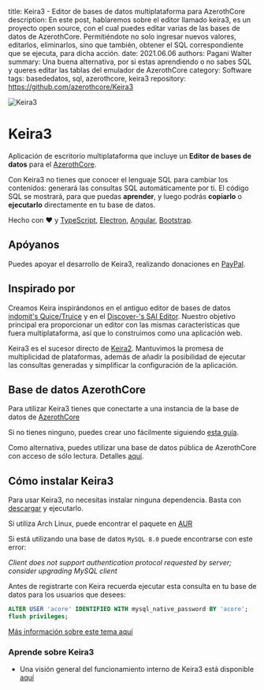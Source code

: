 title: Keira3 - Editor de bases de datos multiplataforma para AzerothCore
description: En este post, hablaremos sobre el editor llamado keira3, es un proyecto open source, con el cual puedes editar varias de las bases de datos de AzerothCore. Permitiéndote no solo ingresar nuevos valores, editarlos, eliminarlos, sino que también, obtener el SQL correspondiente que se ejecuta, para dicha acción.
date: 2021.06.06
authors: Pagani Walter
summary: Una buena alternativa, por si estas aprendiendo o no sabes SQL y queres editar las tablas del emulador de AzerothCore
category: Software
tags: basededatos, sql, azerothcore, keira3
repository: https://github.com/azerothcore/Keira3

![Keira3](https://raw.githubusercontent.com/azerothcore/Keira3/master/screenshot.png)

# Keira3

Aplicación de escritorio multiplataforma que incluye un **Editor de bases de datos** para el [AzerothCore](http://www.azerothcore.org).

Con Keira3 no tienes que conocer el lenguaje SQL para cambiar los contenidos: generará las consultas SQL automáticamente por ti. El código SQL se mostrará, para que puedas **aprender**, y luego podrás **copiarlo** o **ejecutarlo** directamente en tu base de datos.

Hecho con ❤ y [TypeScript](http://www.typescriptlang.org/), [Electron](https://electronjs.org/), [Angular](https://angular.io/), [Bootstrap](https://getbootstrap.com/).

## Apóyanos

Puedes apoyar el desarrollo de Keira3, realizando donaciones en [PayPal](https://www.paypal.me/francesco92dev).

## Inspirado por

Creamos Keira inspirándonos en el antiguo editor de bases de datos [indomit's Quice/Truice](https://github.com/indomit/quice) y en el [Discover-'s SAI Editor](https://github.com/jasperrietrae/SAI-Editor). Nuestro objetivo principal era proporcionar un editor con las mismas características que fuera multiplataforma, así que lo construimos como una aplicación web.

Keira3 es el sucesor directo de [Keira2](https://github.com/Helias/Keira2). Mantuvimos la promesa de multiplicidad de plataformas, además de añadir la posibilidad de ejecutar las consultas generadas y simplificar la configuración de la aplicación.

## Base de datos AzerothCore

Para utilizar Keira3 tienes que conectarte a una instancia de la base de datos de [AzerothCore](https://github.com/azerothcore/azerothcore-wotlk)

Si no tienes ninguno, puedes crear uno fácilmente siguiendo [esta guía](http://www.azerothcore.org/wiki/database-only-quick-setup).

Como alternativa, puedes utilizar una base de datos pública de AzerothCore con acceso de sólo lectura. Detalles [aquí](https://github.com/azerothcore/forum/issues/84).

## Cómo instalar Keira3

Para usar Keira3, no necesitas instalar ninguna dependencia. Basta con [descargar](https://github.com/azerothcore/Keira3/releases) y ejecutarlo.

Si utiliza Arch Linux, puede encontrar el paquete en [AUR](https://aur.archlinux.org/packages/keira3/)

Si está utilizando una base de datos `MySQL 8.0` puede encontrarse con este error:

_Client does not support authentication protocol requested by server; consider upgrading MySQL client_

Antes de registrarte con Keira recuerda ejecutar esta consulta en tu base de datos para los usuarios que desees:

```sql
ALTER USER 'acore' IDENTIFIED WITH mysql_native_password BY 'acore';
flush privileges;
```

[Más información sobre este tema aquí](https://stackoverflow.com/questions/50093144/mysql-8-0-client-does-not-support-authentication-protocol-requested-by-server)

### Aprende sobre Keira3

- Una visión general del funcionamiento interno de Keira3 está disponible [aquí](https://www.azerothcore.org/wiki/keira3-internals)
